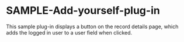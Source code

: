 # SAMPLE-Add-yourself-plug-in
This sample plug-in displays a button on the record details page, which adds the logged in user to a user field when clicked.
